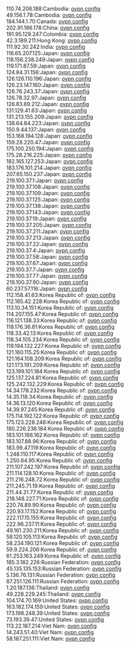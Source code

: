 110.74.206.188:Cambodia: [ovpn config](vpn/110_74_206_188.ovpn)  
49.156.1.78:Cambodia: [ovpn config](vpn/49_156_1_78.ovpn)  
184.144.1.70:Canada: [ovpn config](vpn/184_144_1_70.ovpn)  
202.91.186.178:China: [ovpn config](vpn/202_91_186_178.ovpn)  
191.95.129.247:Colombia: [ovpn config](vpn/191_95_129_247.ovpn)  
42.3.189.211:Hong Kong: [ovpn config](vpn/42_3_189_211.ovpn)  
111.92.30.242:India: [ovpn config](vpn/111_92_30_242.ovpn)  
116.65.207.125:Japan: [ovpn config](vpn/116_65_207_125.ovpn)  
118.156.238.249:Japan: [ovpn config](vpn/118_156_238_249.ovpn)  
119.171.87.59:Japan: [ovpn config](vpn/119_171_87_59.ovpn)  
124.84.31.156:Japan: [ovpn config](vpn/124_84_31_156.ovpn)  
126.126.110.196:Japan: [ovpn config](vpn/126_126_110_196.ovpn)  
126.23.147.160:Japan: [ovpn config](vpn/126_23_147_160.ovpn)  
126.76.243.37:Japan: [ovpn config](vpn/126_76_243_37.ovpn)  
126.78.32.97:Japan: [ovpn config](vpn/126_78_32_97.ovpn)  
126.83.69.212:Japan: [ovpn config](vpn/126_83_69_212.ovpn)  
131.129.41.63:Japan: [ovpn config](vpn/131_129_41_63.ovpn)  
131.213.155.209:Japan: [ovpn config](vpn/131_213_155_209.ovpn)  
138.64.84.223:Japan: [ovpn config](vpn/138_64_84_223.ovpn)  
150.9.44.137:Japan: [ovpn config](vpn/150_9_44_137.ovpn)  
153.168.194.128:Japan: [ovpn config](vpn/153_168_194_128.ovpn)  
159.28.220.47:Japan: [ovpn config](vpn/159_28_220_47.ovpn)  
175.100.250.194:Japan: [ovpn config](vpn/175_100_250_194.ovpn)  
175.28.216.225:Japan: [ovpn config](vpn/175_28_216_225.ovpn)  
182.165.127.253:Japan: [ovpn config](vpn/182_165_127_253.ovpn)  
183.176.101.214:Japan: [ovpn config](vpn/183_176_101_214.ovpn)  
207.65.150.237:Japan: [ovpn config](vpn/207_65_150_237.ovpn)  
219.100.37.1:Japan: [ovpn config](vpn/219_100_37_1.ovpn)  
219.100.37.108:Japan: [ovpn config](vpn/219_100_37_108.ovpn)  
219.100.37.109:Japan: [ovpn config](vpn/219_100_37_109.ovpn)  
219.100.37.125:Japan: [ovpn config](vpn/219_100_37_125.ovpn)  
219.100.37.138:Japan: [ovpn config](vpn/219_100_37_138.ovpn)  
219.100.37.143:Japan: [ovpn config](vpn/219_100_37_143.ovpn)  
219.100.37.19:Japan: [ovpn config](vpn/219_100_37_19.ovpn)  
219.100.37.205:Japan: [ovpn config](vpn/219_100_37_205.ovpn)  
219.100.37.211:Japan: [ovpn config](vpn/219_100_37_211.ovpn)  
219.100.37.213:Japan: [ovpn config](vpn/219_100_37_213.ovpn)  
219.100.37.22:Japan: [ovpn config](vpn/219_100_37_22.ovpn)  
219.100.37.4:Japan: [ovpn config](vpn/219_100_37_4.ovpn)  
219.100.37.58:Japan: [ovpn config](vpn/219_100_37_58.ovpn)  
219.100.37.67:Japan: [ovpn config](vpn/219_100_37_67.ovpn)  
219.100.37.7:Japan: [ovpn config](vpn/219_100_37_7.ovpn)  
219.100.37.77:Japan: [ovpn config](vpn/219_100_37_77.ovpn)  
219.100.37.90:Japan: [ovpn config](vpn/219_100_37_90.ovpn)  
60.237.57.116:Japan: [ovpn config](vpn/60_237_57_116.ovpn)  
112.158.41.63:Korea Republic of: [ovpn config](vpn/112_158_41_63.ovpn)  
112.185.42.228:Korea Republic of: [ovpn config](vpn/112_185_42_228.ovpn)  
113.10.34.151:Korea Republic of: [ovpn config](vpn/113_10_34_151.ovpn)  
114.207.155.47:Korea Republic of: [ovpn config](vpn/114_207_155_47.ovpn)  
116.121.138.33:Korea Republic of: [ovpn config](vpn/116_121_138_33.ovpn)  
118.176.36.81:Korea Republic of: [ovpn config](vpn/118_176_36_81.ovpn)  
118.33.42.13:Korea Republic of: [ovpn config](vpn/118_33_42_13.ovpn)  
118.34.105.234:Korea Republic of: [ovpn config](vpn/118_34_105_234.ovpn)  
119.194.132.227:Korea Republic of: [ovpn config](vpn/119_194_132_227.ovpn)  
121.160.115.25:Korea Republic of: [ovpn config](vpn/121_160_115_25.ovpn)  
121.164.108.209:Korea Republic of: [ovpn config](vpn/121_164_108_209.ovpn)  
121.173.191.209:Korea Republic of: [ovpn config](vpn/121_173_191_209.ovpn)  
123.199.101.184:Korea Republic of: [ovpn config](vpn/123_199_101_184.ovpn)  
125.137.224.81:Korea Republic of: [ovpn config](vpn/125_137_224_81.ovpn)  
125.242.132.229:Korea Republic of: [ovpn config](vpn/125_242_132_229.ovpn)  
14.34.178.232:Korea Republic of: [ovpn config](vpn/14_34_178_232.ovpn)  
14.35.118.34:Korea Republic of: [ovpn config](vpn/14_35_118_34.ovpn)  
14.36.13.120:Korea Republic of: [ovpn config](vpn/14_36_13_120.ovpn)  
14.39.97.245:Korea Republic of: [ovpn config](vpn/14_39_97_245.ovpn)  
175.114.192.122:Korea Republic of: [ovpn config](vpn/175_114_192_122.ovpn)  
175.123.228.246:Korea Republic of: [ovpn config](vpn/175_123_228_246.ovpn)  
180.226.236.184:Korea Republic of: [ovpn config](vpn/180_226_236_184.ovpn)  
183.101.166.162:Korea Republic of: [ovpn config](vpn/183_101_166_162.ovpn)  
183.107.88.96:Korea Republic of: [ovpn config](vpn/183_107_88_96.ovpn)  
183.99.47.119:Korea Republic of: [ovpn config](vpn/183_99_47_119.ovpn)  
1.248.110.117:Korea Republic of: [ovpn config](vpn/1_248_110_117.ovpn)  
1.250.64.95:Korea Republic of: [ovpn config](vpn/1_250_64_95.ovpn)  
211.107.242.197:Korea Republic of: [ovpn config](vpn/211_107_242_197.ovpn)  
211.114.128.10:Korea Republic of: [ovpn config](vpn/211_114_128_10.ovpn)  
211.216.248.72:Korea Republic of: [ovpn config](vpn/211_216_248_72.ovpn)  
211.245.71.19:Korea Republic of: [ovpn config](vpn/211_245_71_19.ovpn)  
211.44.31.77:Korea Republic of: [ovpn config](vpn/211_44_31_77.ovpn)  
218.148.227.71:Korea Republic of: [ovpn config](vpn/218_148_227_71.ovpn)  
220.74.89.90:Korea Republic of: [ovpn config](vpn/220_74_89_90.ovpn)  
220.93.17.152:Korea Republic of: [ovpn config](vpn/220_93_17_152.ovpn)  
222.117.15.155:Korea Republic of: [ovpn config](vpn/222_117_15_155.ovpn)  
222.96.237.11:Korea Republic of: [ovpn config](vpn/222_96_237_11.ovpn)  
49.161.230.211:Korea Republic of: [ovpn config](vpn/49_161_230_211.ovpn)  
58.120.105.113:Korea Republic of: [ovpn config](vpn/58_120_105_113.ovpn)  
58.234.190.121:Korea Republic of: [ovpn config](vpn/58_234_190_121.ovpn)  
59.9.224.206:Korea Republic of: [ovpn config](vpn/59_9_224_206.ovpn)  
61.253.163.249:Korea Republic of: [ovpn config](vpn/61_253_163_249.ovpn)  
185.3.182.226:Russian Federation: [ovpn config](vpn/185_3_182_226.ovpn)  
45.135.135.153:Russian Federation: [ovpn config](vpn/45_135_135_153.ovpn)  
5.136.76.131:Russian Federation: [ovpn config](vpn/5_136_76_131.ovpn)  
87.251.126.111:Russian Federation: [ovpn config](vpn/87_251_126_111.ovpn)  
1.20.187.136:Thailand: [ovpn config](vpn/1_20_187_136.ovpn)  
49.228.229.245:Thailand: [ovpn config](vpn/49_228_229_245.ovpn)  
104.174.70.169:United States: [ovpn config](vpn/104_174_70_169.ovpn)  
163.182.174.159:United States: [ovpn config](vpn/163_182_174_159.ovpn)  
173.198.248.39:United States: [ovpn config](vpn/173_198_248_39.ovpn)  
73.193.39.47:United States: [ovpn config](vpn/73_193_39_47.ovpn)  
113.22.187.214:Viet Nam: [ovpn config](vpn/113_22_187_214.ovpn)  
14.243.51.40:Viet Nam: [ovpn config](vpn/14_243_51_40.ovpn)  
58.187.251.111:Viet Nam: [ovpn config](vpn/58_187_251_111.ovpn)  
